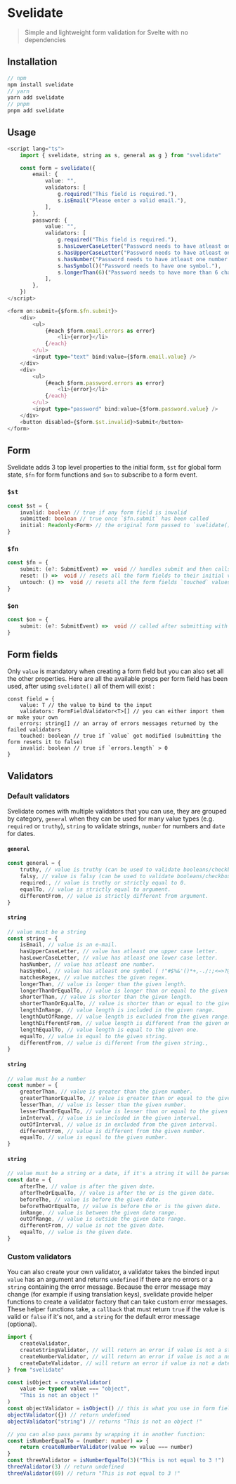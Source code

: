 # Svelidate

> Simple and lightweight form validation for Svelte with no dependencies

## Installation

```ts
// npm
npm install svelidate
// yarn
yarn add svelidate
// pnpm
pnpm add svelidate
```

## Usage

```ts
<script lang="ts">
	import { svelidate, string as s, general as g } from "svelidate"

	const form = svelidate({
		email: {
			value: "",
			validators: [
				g.required("This field is required."),
				s.isEmail("Please enter a valid email."),
			],
		},
		password: {
			value: "",
			validators: [
				g.required("This field is required."),
				s.hasLowerCaseLetter("Password needs to have atleast one lower case letter."),
				s.hasUpperCaseLetter("Password needs to have atleast one upper case letter."),
				s.hasNumber("Password needs to have atleast one number."),
				s.hasSymbol()("Password needs to have one symbol."),
				s.longerThan(6)("Password needs to have more than 6 characters."),
			],
		},
	})
</script>

<form on:submit={$form.$fn.submit}>
	<div>
		<ul>
			{#each $form.email.errors as error}
				<li>{error}</li>
			{/each}
		</ul>
		<input type="text" bind:value={$form.email.value} />
	</div>
	<div>
		<ul>
			{#each $form.password.errors as error}
				<li>{error}</li>
			{/each}
		</ul>
		<input type="password" bind:value={$form.password.value} />
	</div>
	<button disabled={$form.$st.invalid}>Submit</button>
</form>
```

## Form

Svelidate adds 3 top level properties to the initial form, `$st` for global form state, `$fn` for form functions and `$on` to subscribe to a form event.

### `$st`

```ts
const $st = {
	invalid: boolean // true if any form field is invalid
	submitted: boolean // true once `$fn.submit` has been called
	initial: Readonly<Form> // the original form passed to `svelidate()`
}
```

### `$fn`

```ts
const $fn = {
	submit: (e?: SubmitEvent) =>  void // handles submit and then calls `$on.submit`
	reset: () =>  void // resets all the form fields to their initial values
	untouch: () =>  void // resets all the form fields `touched` values to false
}
```

### `$on`

```ts
const $on = {
	submit: (e?: SubmitEvent) =>  void // called after submitting with `$fn.submit`
}
```

## Form fields

Only `value` is mandatory when creating a form field but you can also set all the other properties.
Here are all the available props per form field has been used, after using `svelidate()` all of them will exist :

```ts,
const field = {
	value: T // the value to bind to the input
	validators: FormFieldValidator<T>[] // you can either import them or make your own
	errors: string[] // an array of errors messages returned by the failed validators
	touched: boolean // true if `value` got modified (submitting the form resets it to false)
	invalid: boolean // true if `errors.length` > 0
}
```

## Validators

### Default validators

Svelidate comes with multiple validators that you can use, they are grouped by category, `general` when they can be used for many value types (e.g. `required` or `truthy`), `string` to validate strings, `number` for numbers and `date` for dates.

#### `general`

```ts
const general = {
	truthy, // value is truthy (can be used to validate booleans/checkboxes).
	falsy, // value is falsy (can be used to validate booleans/checkboxes).
	required:, // value is truthy or strictly equal to 0.
	equalTo, // value is strictly equal to argument.
	differentFrom, // value is strictly different from argument.
}
```

#### `string`

```ts
// value must be a string
const string = {
	isEmail, // value is an e-mail.
	hasUpperCaseLetter, // value has atleast one upper case letter.
	hasLowerCaseLetter, // value has atleast one lower case letter.
	hasNumber, // value has atleast one number.
	hasSymbol, // value has atleast one symbol ( !"#$%&'()*+,-./:;<=>?@[\]^_`{|}~), a custom symbol array can be given.
	matchesRegex, // value matches the given regex.
	longerThan, // value is longer than the given length.
	longerThanOrEqualTo, // value is longer than or equal to the given length.
	shorterThan, // value is shorter than the given length.
	shorterThanOrEqualTo, // value is shorter than or equal to the given length.
	lengthInRange, // value length is included in the given range.
	lengthOutOfRange, // value length is excluded from the given range.
	lengthDifferentFrom, // value length is different from the given one.
	lengthEqualTo, // value length is equal to the given one.
	equalTo, // value is equal to the given string.
	differentFrom, // value is different from the given string.,
}
```

#### `string`

```ts
// value must be a number
const number = {
	greaterThan, // value is greater than the given number.
	greaterThanorEqualTo, // value is greater than or equal to the given number.
	lesserThan, // value is lesser than the given number.
	lesserThanOrEqualTo, // value is lesser than or equal to the given number.
	inInterval, // value is in included in the given interval.
	outOfInterval, // value is in excluded from the given interval.
	differentFrom, // value is different from the given number.
	equalTo, // value is equal to the given number.
}
```

#### `string`

```ts
// value must be a string or a date, if it's a string it will be parsed using the `Date` constructor.
const date = {
	afterThe, // value is after the given date.
	afterTheOrEqualTo, // value is after the or is the given date.
	beforeThe, // value is before the given date.
	beforeTheOrEqualTo, // value is before the or is the given date.
	inRange, // value is between the given date range.
	outOfRange, // value is outside the given date range.
	differentFrom, // value is not the given date.
	equalTo, // value is the given date.
}
```

### Custom validators

You can also create your own validator, a validator takes the binded input `value` has an argument and returns `undefined` if there are no errors or a `string` containing the error message.
Because the error message may change (for example if using translation keys), svelidate provide helper functions to create a validator factory that can take custom error messages.
These helper functions take, a `callback` that must return `true` if the value is valid or `false` if it's not, and a `string` for the default error message (optional).

```ts
import {
	createValidator,
	createStringValidator, // will return an error if value is not a string.
	createNumberValidator, // will return an error if value is not a number.
	createDateValidator, // will return an error if value is not a date (it will try to parse it as a date first using the `Date` constructor).
} from "svelidate"

const isObject = createValidator(
	value => typeof value === "object",
	"This is not an object !"
)
const objectValidator = isObject() // this is what you use in form fields (`isObject()`)
objectValidator({}) // return undefined
objectValidator("string") // returns "This is not an object !"

// you can also pass params by wrapping it in another function:
const isNumberEqualTo = (number: number) => {
	return createNumberValidator(value => value === number)
}
const threeValidator = isNumberEqualTo(3)("This is not equal to 3 !")
threeValidator(3) // return undefined
threeValidator(69) // return "This is not equal to 3 !"
```
